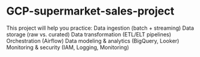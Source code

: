 # GCP-supermarket-sales-project
This project will help you practice:  Data ingestion (batch + streaming)  Data storage (raw vs. curated)  Data transformation (ETL/ELT pipelines)  Orchestration (Airflow)  Data modeling &amp; analytics (BigQuery, Looker)  Monitoring &amp; security (IAM, Logging, Monitoring)
